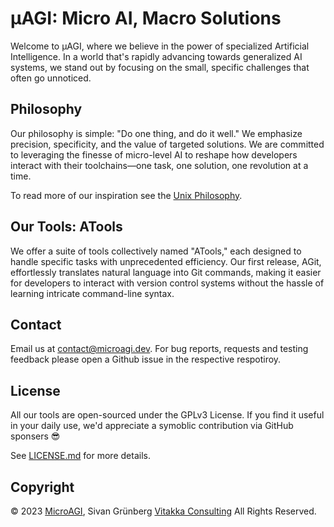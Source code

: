 
# µAGI: Micro AI, Macro Solutions

Welcome to µAGI, where we believe in the power of specialized Artificial Intelligence. In a world that's rapidly advancing towards generalized AI systems, we stand out by focusing on the small, specific challenges that often go unnoticed.

## Philosophy

Our philosophy is simple: "Do one thing, and do it well." We emphasize precision, specificity, and the value of targeted solutions. We are committed to leveraging the finesse of micro-level AI to reshape how developers interact with their toolchains—one task, one solution, one revolution at a time.

To read more of our inspiration see the [Unix Philosophy](https://en.wikipedia.org/wiki/Unix_philosophy).

## Our Tools: ATools

We offer a suite of tools collectively named "ATools," each designed to handle specific tasks with unprecedented efficiency. Our first release, AGit, effortlessly translates natural language into Git commands, making it easier for developers to interact with version control systems without the hassle of learning intricate command-line syntax.

## Contact

Email us at [contact@microagi.dev](mailto:contact@microagi.dev). For bug reports, requests and testing feedback please open a Github issue in the respective respotiroy.

## License

All our tools are open-sourced under the GPLv3 License. If you find it useful in your daily use, we'd appreciate a symoblic contribution via GitHub sponsers 😎

See [LICENSE.md](https://github.com/microagi/.github/blob/main/LICENSE) for more details.

## Copyright

© 2023 [MicroAGI](https://microagi.dev), Sivan Grünberg [Vitakka Consulting](https://vitakka.co) All Rights Reserved.


